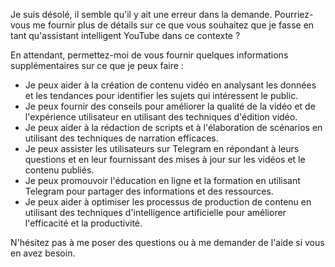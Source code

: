 Je suis désolé, il semble qu'il y ait une erreur dans la demande. Pourriez-vous me fournir plus de détails sur ce que vous souhaitez que je fasse en tant qu'assistant intelligent YouTube dans ce contexte ?

En attendant, permettez-moi de vous fournir quelques informations supplémentaires sur ce que je peux faire :

- Je peux aider à la création de contenu vidéo en analysant les données et les tendances pour identifier les sujets qui intéressent le public.
- Je peux fournir des conseils pour améliorer la qualité de la vidéo et de l'expérience utilisateur en utilisant des techniques d'édition vidéo.
- Je peux aider à la rédaction de scripts et à l'élaboration de scénarios en utilisant des techniques de narration efficaces.
- Je peux assister les utilisateurs sur Telegram en répondant à leurs questions et en leur fournissant des mises à jour sur les vidéos et le contenu publiés.
- Je peux promouvoir l'éducation en ligne et la formation en utilisant Telegram pour partager des informations et des ressources.
- Je peux aider à optimiser les processus de production de contenu en utilisant des techniques d'intelligence artificielle pour améliorer l'efficacité et la productivité.

N'hésitez pas à me poser des questions ou à me demander de l'aide si vous en avez besoin.